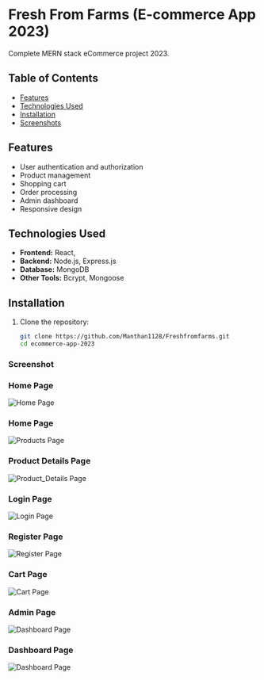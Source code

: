 # Fresh From Farms (E-commerce App 2023)

Complete MERN stack eCommerce project 2023.

## Table of Contents

- [Features](#features)
- [Technologies Used](#technologies-used)
- [Installation](#installation)
- [Screenshots](#screenshots)

## Features

- User authentication and authorization
- Product management
- Shopping cart
- Order processing
- Admin dashboard
- Responsive design

## Technologies Used

- **Frontend:** React,
- **Backend:** Node.js, Express.js
- **Database:** MongoDB
- **Other Tools:** Bcrypt, Mongoose

## Installation

1. Clone the repository:
   ```bash
   git clone https://github.com/Manthan1128/Freshfromfarms.git
   cd ecommerce-app-2023

### Screenshot 
### Home Page
![Home Page](screenshots/homepage.png)
### Home Page
![Products Page](screenshots/products.png)
### Product Details Page
![Product_Details Page](screenshots/productdetails.png)
### Login Page
![Login Page](screenshots/login.png)
### Register Page
![Register Page](screenshots/register.png)
### Cart Page
![Cart Page](screenshots/cart.png)
### Admin Page
![Dashboard Page](screenshots/admindashboard.png)
### Dashboard Page
![Dashboard Page](screenshots/createproduct.png)

